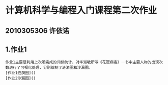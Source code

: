 # 计算机科学与编程入门课程第二次作业
## 2010305306 许依诺
## 1.作业1
    作业1主要是利用上次所完成的词频统计，对毕淑敏所写《花冠病毒》一书中主要人物的出现次数进行了可视化处理，分别绘制了涟漪图和沙漏图。
    [作业1涟漪图]()
    [作业2沙漏图]()
